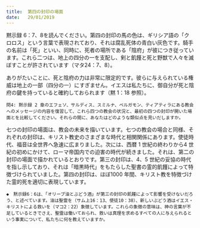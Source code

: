 ```yaml
---
title:  第四の封印の場面
date:   29/01/2019
---
```


黙示録 6：7、8を読んでください。第四の封印の馬の色は、ギリシア語の「クロロス」という言葉で表現されており、それは腐乱死体の青白い灰色です。騎手の名前は「死」といい、同時に、死者の場所である「陰府」が彼につき従っています。これら二つは、地上の四分の一を支配し、剣と飢饉と死と野獣で人々を滅ぼすことが許されています（マタ24：7、8）。

ありがたいことに、死と陰府の力は非常に限定的です。彼らに与えられている権威は地上の一部（四分の一）にすぎません。イエスは私たちに、御自分が死と陰府の鍵を持っていると確約しておられます（黙 1：18 参照）。

`問4: 黙示録 2 章のエフェソ、サルディス、スミルナ、ペルガモン、ティアティラにある教会へのメッセージの内容を復習して、これら四つの教会の状況と、最初の四つの封印が開いた場面とを比較してください。それらの間に、あなたはどのような類似点を見いだしますか。`

七つの封印の場面は、教会の未来を描いています。七つの教会の場合と同様、それぞれの封印は、キリスト教史のさまざまな時代と相関関係にあります。使徒時代、福音は全世界へ急速に広まりました。次には、西暦 1 世紀の終わりから4 世紀の初めにかけて、ローマ帝国内での迫害の時代が続きました。それは、第二の封印の場面で描かれているとおりです。第三の封印は、4、5 世紀の妥協の時代を指し示しており、それは「暗黒時代」をもたらした聖書の霊的飢饉によって特徴づけられていました。第四の封印は、ほぼ1000 年間、キリスト教を特徴づけた霊的死を適切に表現しています。

`◆　黙示録6：6は、「オリーブ油とぶどう酒」が第三の封印の飢饉によって影響を受けないだろう、と述べています。油は聖霊を（サム上16：13、使徒10：38）、新しいぶどう酒はイエス・キリストによる救いを（マコ2：22）象徴しています。これらの象徴の意味は、神の言葉が不足しているときでさえ、聖霊は働いておられ、救いは真理を求めるすべての人に与えられるという事実について、私たちに何を教えていますか。`